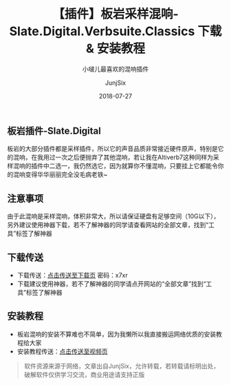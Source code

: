 ﻿---
layout:     post
title:      【插件】板岩采样混响-Slate.Digital.Verbsuite.Classics 下载 & 安装教程
subtitle:   小啵儿最喜欢的混响插件
date:       2018-07-27
author:     JunjSix
header-img: img/bm_2.jpg
catalog: true
tags:
    - 插件
---
## 板岩插件-Slate.Digital
板岩的大部分插件都是采样插件，所以它的声音品质非常接近硬件原声，特别是它的混响，在我用过一次之后便抛弃了其他混响，若让我在Altiverb7这种同样为采样混响的插件中二选一，我仍然选它，因为就算你不懂混响，只要挂上它都能令你的混响变得华华丽丽完全没毛病老铁~
## 注意事项
由于此混响是采样混响，体积非常大，所以请保证硬盘有足够空间（10G以下），另外建议使用神器下载，若不了解神器的同学请查看网站的全部文章，找到“工具”标签了解神器
## 下载传送
- 下载传送：[点击传送至下载页][1]  密码：x7xr
- 下载建议使用神器，若不了解神器的同学请点开网站的“全部文章”找到“工具”标签了解神器

## 安装教程
- 板岩混响的安装不算难也不简单，因为我懒所以我直接搬运网络优质的安装教程给大家
- 安装教程传送：[点击传送至视频页][2]

> 软件资源来源于网络，文章出自JunjSix，允许转载，若转载请标明出处，破解软件仅供学习交流，商业用途请支持正版


  [1]: https://pan.baidu.com/s/1CfdORmtf9GeRGRAYeB1ryg
  [2]: https://www.bilibili.com/video/av8970271/